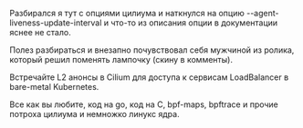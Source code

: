 Разбирался я тут с опциями цилиума и наткнулся на опцию --agent-liveness-update-interval и что-то из описания опции в документации яснее не стало.

Полез разбираться и внезапно почувствовал себя мужчиной из ролика, который решил поменять лампочку (скину в комменты).

Встречайте L2 анонсы в Cilium для доступа к сервисам LoadBalancer в bare-metal Kubernetes.

Все как вы любите, код на go, код на C, bpf-maps, bpftrace и прочие потроха цилиума и немножко линукс ядра.
